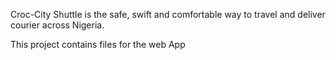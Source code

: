 Croc-City Shuttle is the safe, swift and comfortable way to travel and deliver courier across Nigeria.

This project contains files for the web App
